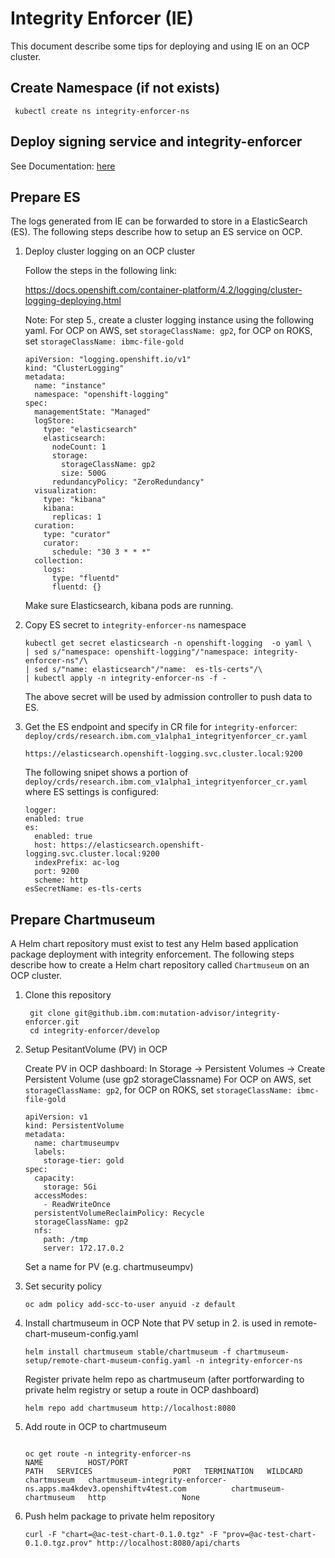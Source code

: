 # Integrity Enforcer (IE)

This document describe some tips for deploying and using IE on an OCP cluster.


## Create Namespace (if not exists)
  ```
   kubectl create ns integrity-enforcer-ns
  ```

## Deploy signing service and integrity-enforcer

See Documentation: [here](README_INSTALLATION_VIA_CLI.md)


## Prepare ES
The logs generated from IE can be forwarded to store in a ElasticSearch (ES). The following steps describe how to setup an ES service on OCP.

1. Deploy cluster logging on an OCP cluster

   Follow the steps in the following link:

   https://docs.openshift.com/container-platform/4.2/logging/cluster-logging-deploying.html

   Note: For step 5., create a cluster logging instance using the following yaml.
   For OCP on AWS, set `storageClassName: gp2`, for OCP on ROKS, set `storageClassName: ibmc-file-gold`

   ```
   apiVersion: "logging.openshift.io/v1"
   kind: "ClusterLogging"
   metadata:
     name: "instance" 
     namespace: "openshift-logging"
   spec:
     managementState: "Managed"  
     logStore:
       type: "elasticsearch"  
       elasticsearch:
         nodeCount: 1 
         storage:
           storageClassName: gp2 
           size: 500G
         redundancyPolicy: "ZeroRedundancy"
     visualization:
       type: "kibana"  
       kibana:
         replicas: 1
     curation:
       type: "curator"  
       curator:
         schedule: "30 3 * * *"
     collection:
       logs:
         type: "fluentd"  
         fluentd: {}
    ```

   Make sure Elasticsearch, kibana pods are running.


2. Copy ES secret to `integrity-enforcer-ns` namespace

   ```
   kubectl get secret elasticsearch -n openshift-logging  -o yaml \
   | sed s/"namespace: openshift-logging"/"namespace: integrity-enforcer-ns"/\
   | sed s/"name: elasticsearch"/"name:  es-tls-certs"/\
   | kubectl apply -n integrity-enforcer-ns -f -
   ```

   The above secret will be used by admission controller to push data to ES.

3.  Get the ES endpoint and specify in CR file for `integrity-enforcer`: `deploy/crds/research.ibm.com_v1alpha1_integrityenforcer_cr.yaml`

    ```
    https://elasticsearch.openshift-logging.svc.cluster.local:9200
    ```

    The following snipet shows a portion of `deploy/crds/research.ibm.com_v1alpha1_integrityenforcer_cr.yaml` where ES settings is configured:
    
    ```
    logger:
    enabled: true
    es:
      enabled: true
      host: https://elasticsearch.openshift-logging.svc.cluster.local:9200
      indexPrefix: ac-log
      port: 9200
      scheme: http
    esSecretName: es-tls-certs
    ```
   
## Prepare Chartmuseum

A Helm chart repository must exist to test any Helm based application package deployment with integrity enforcement. The following steps describe how to create a Helm chart repository called `Chartmuseum` on an OCP cluster.

1. Clone this repository  
   ```
    git clone git@github.ibm.com:mutation-advisor/integrity-enforcer.git
    cd integrity-enforcer/develop
   ```

2. Setup PesitantVolume (PV) in OCP

   Create PV in OCP dashboard:
   In Storage -> Persistent Volumes -> Create Persistent Volume (use gp2 storageClassname)
   For OCP on AWS, set `storageClassName: gp2`, for OCP on ROKS, set `storageClassName: ibmc-file-gold`
   
   ```
   apiVersion: v1
   kind: PersistentVolume
   metadata:
     name: chartmuseumpv
     labels:
       storage-tier: gold
   spec:
     capacity:
       storage: 5Gi
     accessModes:
       - ReadWriteOnce
     persistentVolumeReclaimPolicy: Recycle
     storageClassName: gp2
     nfs:
       path: /tmp
       server: 172.17.0.2
    ```

    Set a name for PV (e.g. chartmuseumpv)


3. Set security policy
   ```
   oc adm policy add-scc-to-user anyuid -z default
   ```
   
4. Install chartmuseum in OCP
   Note that PV setup in 2. is used in remote-chart-museum-config.yaml
   ```
   helm install chartmuseum stable/chartmuseum -f chartmuseum-setup/remote-chart-museum-config.yaml -n integrity-enforcer-ns
   ```

   Register private helm repo as chartmuseum (after portforwarding to private helm registry or setup a route in OCP dashboard)

   ```
   helm repo add chartmuseum http://localhost:8080
   ```

5. Add route in OCP to chartmuseum
   ```

   oc get route -n integrity-enforcer-ns
   NAME          HOST/PORT                                                                PATH   SERVICES                  PORT   TERMINATION   WILDCARD
   chartmuseum   chartmuseum-integrity-enforcer-ns.apps.ma4kdev3.openshiftv4test.com          chartmuseum-chartmuseum   http                 None

   ```

6. Push helm package to private helm repository

   ```
   curl -F "chart=@ac-test-chart-0.1.0.tgz" -F "prov=@ac-test-chart-0.1.0.tgz.prov" http://localhost:8080/api/charts
   ```


